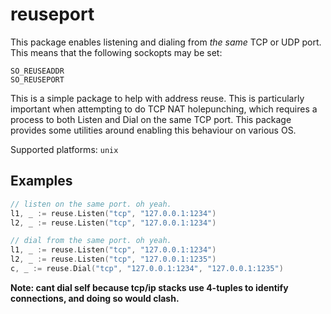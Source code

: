 # reuseport

This package enables listening and dialing from _the same_ TCP or UDP port.
This means that the following sockopts may be set:

```
SO_REUSEADDR
SO_REUSEPORT
```

This is a simple package to help with address reuse. This is particularly
important when attempting to do TCP NAT holepunching, which requires a process
to both Listen and Dial on the same TCP port. This package provides some
utilities around enabling this behaviour on various OS.

Supported platforms: `unix`

## Examples


```Go
// listen on the same port. oh yeah.
l1, _ := reuse.Listen("tcp", "127.0.0.1:1234")
l2, _ := reuse.Listen("tcp", "127.0.0.1:1234")
```

```Go
// dial from the same port. oh yeah.
l1, _ := reuse.Listen("tcp", "127.0.0.1:1234")
l2, _ := reuse.Listen("tcp", "127.0.0.1:1235")
c, _ := reuse.Dial("tcp", "127.0.0.1:1234", "127.0.0.1:1235")
```

**Note: cant dial self because tcp/ip stacks use 4-tuples to identify connections, and doing so would clash.**
